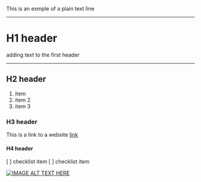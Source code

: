 This is an exmple of a plain text line

---


# H1 header

adding text to the first header

---

## H2 header

1. item
2. item 2
3. item 3

### H3 header

This is a link to a website [link](google.com)


#### H4 header
[ ] checklist item
[ ] checklist item 


[![IMAGE ALT TEXT HERE](http://img.youtube.com/vi/YOUTUBE_VIDEO_ID_HERE/0.jpg)](http://www.youtube.com/watch?v=YOUTUBE_VIDEO_ID_HERE)

